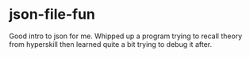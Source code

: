# json-file-fun

Good intro to json for me.  Whipped up a program trying to recall theory from hyperskill then learned quite a bit trying to debug it after.
